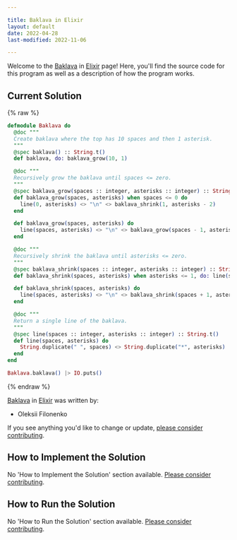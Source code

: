 ```yaml
---

title: Baklava in Elixir
layout: default
date: 2022-04-28
last-modified: 2022-11-06

---
```


Welcome to the [Baklava](https://sampleprograms.io/projects/baklava) in [Elixir](https://sampleprograms.io/languages/elixir) page! Here, you'll find the source code for this program as well as a description of how the program works.

## Current Solution

{% raw %}

```elixir
defmodule Baklava do
  @doc """
  Create baklava where the top has 10 spaces and then 1 asterisk.
  """
  @spec baklava() :: String.t()
  def baklava, do: baklava_grow(10, 1)

  @doc """
  Recursively grow the baklava until spaces <= zero.
  """
  @spec baklava_grow(spaces :: integer, asterisks :: integer) :: String.t()
  def baklava_grow(spaces, asterisks) when spaces <= 0 do
    line(0, asterisks) <> "\n" <> baklava_shrink(1, asterisks - 2)
  end

  def baklava_grow(spaces, asterisks) do
    line(spaces, asterisks) <> "\n" <> baklava_grow(spaces - 1, asterisks + 2)
  end

  @doc """
  Recursively shrink the baklava until asterisks <= zero.
  """
  @spec baklava_shrink(spaces :: integer, asterisks :: integer) :: String.t()
  def baklava_shrink(spaces, asterisks) when asterisks <= 1, do: line(spaces, 1)

  def baklava_shrink(spaces, asterisks) do
    line(spaces, asterisks) <> "\n" <> baklava_shrink(spaces + 1, asterisks - 2)
  end

  @doc """
  Return a single line of the baklava.
  """
  @spec line(spaces :: integer, asterisks :: integer) :: String.t()
  def line(spaces, asterisks) do
    String.duplicate(" ", spaces) <> String.duplicate("*", asterisks)
  end
end

Baklava.baklava() |> IO.puts()
```

{% endraw %}

[Baklava](https://sampleprograms.io/projects/baklava) in [Elixir](https://sampleprograms.io/languages/elixir) was written by:

- Oleksii Filonenko

If you see anything you'd like to change or update, [please consider contributing](https://github.com/TheRenegadeCoder/sample-programs).

## How to Implement the Solution

No 'How to Implement the Solution' section available. [Please consider contributing](https://github.com/TheRenegadeCoder/sample-programs-website).

## How to Run the Solution

No 'How to Run the Solution' section available. [Please consider contributing](https://github.com/TheRenegadeCoder/sample-programs-website).